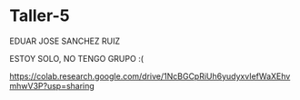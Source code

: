 # Taller-5
EDUAR JOSE SANCHEZ RUIZ 


ESTOY SOLO, NO TENGO GRUPO :(


https://colab.research.google.com/drive/1NcBGCpRiUh6yudyxvIefWaXEhvmhwV3P?usp=sharing
